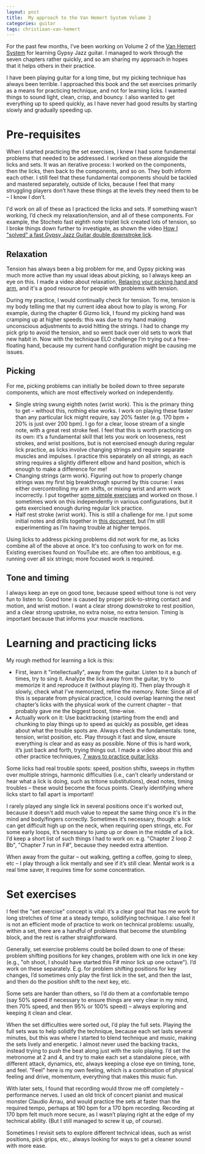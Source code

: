 ```yaml
---
layout: post
title:  My approach to the Van Hemert System Volume 2
categories: guitar
tags: christiaan-van-hemert
---
```


For the past few months, I’ve been working on Volume 2 of the [Van Hemert System](https://vanhemertsystem.fws.store/) for learning Gypsy Jazz guitar.  I managed to work through the seven chapters rather quickly, and so am sharing my approach in hopes that it helps others in their practice.

<!--end_excerpt-->

I have been playing guitar for a long time, but my picking technique has always been terrible. I approached this book and the set exercises primarily as a means for practicing technique, and not for learning licks.  I wanted things to sound light, clean, crisp, and bouncy.  I also wanted to get everything up to speed quickly, as I have never had good results by starting slowly and gradually speeding up.

# Pre-requisites

When I started practicing the set exercises, I knew I had some fundamental problems that needed to be addressed.  I worked on these alongside the licks and sets. It was an iterative process: I worked on the components, then the licks, then back to the components, and so on. They both inform each other.  I still feel that these fundamental components should be tackled and mastered separately, outside of licks, because I feel that many struggling players don’t have these things at the levels they need them to be – I know I don’t.

I'd work on all of these as I practiced the licks and sets.  If something wasn’t working, I’d check my relaxation/tension, and all of these components.  For example, the Stochelo fast eighth note triplet lick created lots of tension, so I broke things down further to investigate, as shown the video [How I "solved" a fast Gypsy Jazz Guitar double downstroke lick](https://www.youtube.com/watch?v=vB6ifv27iXs).

## Relaxation

Tension has always been a big problem for me, and Gypsy picking was much more active than my usual ideas about picking, so I always keep an eye on this. I made a video about relaxation, [Relaxing your picking hand and arm](https://www.youtube.com/watch?v=0w0Snc40ejY), and it's a good resource for people with problems with tension.

During my practice, I would continually check for tension.  To me, tension is my body telling me that my current idea about how to play is wrong. For example, during the chapter 6 Gizmo lick, I found my picking hand was cramping up at higher speeds: this was due to my hand making unconscious adjustments to avoid hitting the strings.  I had to change my pick grip to avoid the tension, and so went back over old sets to work that new habit in.  Now with the technique ELO challenge I’m trying out a free-floating hand, because my current hand configuration might be causing me issues.

## Picking

For me, picking problems can initially be boiled down to three separate components, which are most effectively worked on independently.

* Single string swung eighth notes (wrist work).  This is the primary thing to get – without this, nothing else works.  I work on playing these faster than any particular lick might require, say 20% faster (e.g. 170 bpm + 20% is just over 200 bpm).  I go for a clear, loose stream of a single note, with a great rest stroke feel.  I feel that this is worth practicing on its own: it’s a fundamental skill that lets you work on looseness, rest strokes, and wrist positions, but is not exercised enough during regular lick practice, as licks involve changing strings and require separate muscles and impulses.  I practice this separately on all strings, as each string requires a slightly different elbow and hand position, which is enough to make a difference for me!
* Changing strings (arm work).  Figuring out how to properly change strings was my first big breakthrough spurred by this course: I was either overcontrolling my arm shifts, or mixing wrist and arm work incorrectly.  I put together [some simple exercises](https://docs.google.com/document/d/1Pp7YWMGwjvleNlC8UHrI54Fauev_Z2itrTOPL1eI5G0/edit#heading=h.3b9ytvun1i56) and worked on those.  I sometimes work on this independently in various configurations, but it gets exercised enough during regular lick practice.
* Half rest stroke (wrist work).  This is still a challenge for me.  I put some initial notes and drills together in [this document](https://docs.google.com/document/d/1Pp7YWMGwjvleNlC8UHrI54Fauev_Z2itrTOPL1eI5G0/edit#heading=h.dbcs87hlt982), but I’m still experimenting as I’m having trouble at higher tempos.

Using licks to address picking problems did not work for me, as licks combine all of the above at once.  It's too confusing to work on for me.  Existing exercises found on YouTube etc. are often too ambitious, e.g. running over all six strings; more focused work is required.

## Tone and timing

I always keep an eye on good tone, because speed without tone is not very fun to listen to.  Good tone is caused by proper pick-to-string contact and motion, and wrist motion.  I want a clear strong downstroke to rest position, and a clear strong upstroke, no extra noise, no extra tension.  Timing is important because that informs your muscle reactions.

# Learning and practicing licks

My rough method for learning a lick is this:

* First, learn it "intellectually", away from the guitar.  Listen to it a bunch of times, try to sing it.  Analyze the lick away from the guitar, try to memorize it and reproduce it (without playing it).  Then play through it slowly, check what I’ve memorized, refine the memory.  Note: Since all of this is separate from physical practice, I could overlap learning the next chapter’s licks with the physical work of the current chapter – that probably gave me the biggest boost, time-wise.
* Actually work on it: Use backtracking (starting from the end) and chunking to play things up to speed as quickly as possible, get ideas about what the trouble spots are.  Always check the fundamentals: tone, tension, wrist position, etc.  Play through it fast and slow, ensure everything is clear and as easy as possible.  None of this is hard work, it’s just back and forth, trying things out.  I made a video about this and other practice techniques, [7 ways to practice guitar licks](https://www.youtube.com/watch?v=9jFvSbk9yRc).

Some licks had real trouble spots: speed, position shifts, sweeps in rhythm over multiple strings, harmonic difficulties (i.e., can’t clearly understand or hear what a lick is doing, such as tritone substitutions), dead notes, timing troubles – these would become the focus points.  Clearly identifying where licks start to fall apart is important!

I rarely played any single lick in several positions once it's worked out, because it doesn't add much value to repeat the same thing once it's in the mind and body/fingers correctly.  Sometimes it’s necessary, though: a lick can get difficult high up on the neck, when requiring open strings, etc.  For some early loops, it’s necessary to jump up or down in the middle of a lick.  I’d keep a short list of such things I had to work on: e.g. "Chapter 2 loop 2 Bb", "Chapter 7 run in F#", because they needed extra attention.

When away from the guitar – out walking, getting a coffee, going to sleep, etc – I play through a lick mentally and see if it’s still clear.  Mental work is a real time saver, it requires time for some concentration.

# Set exercises

I feel the "set exercise" concept is vital: it’s a clear goal that has me work for long stretches of time at a steady tempo, solidifying technique.  I also feel it is not an efficient mode of practice to work on technical problems: usually, within a set, there are a handful of problems that become the stumbling block, and the rest is rather straightforward.

Generally, set exercise problems could be boiled down to one of these:  problem shifting positions for key changes, problem with one lick in one key (e.g., "oh shoot, I should have started this F# minor lick up one octave").  I’d work on these separately.  E.g. for problem shifting positions for key changes, I’d sometimes only play the first lick in the set, and then the last, and then do the position shift to the next key, etc.

Some sets are harder than others, so I’d do them at a comfortable tempo (say 50% speed if necessary to ensure things are very clear in my mind, then 70% speed, and then 95% or 100% speed) – always exploring and keeping it clean and clear.

When the set difficulties were sorted out, I’d play the full sets.  Playing the full sets was to help solidify the technique, because each set lasts several minutes, but this was where I started to blend technique and music, making the sets lively and energetic.  I almost never used the backing tracks, instead trying to push the beat along just with the solo playing.  I’d set the metronome at 2 and 4, and try to make each set a standalone piece, with different attack, dynamics, etc, always keeping a close eye on timing, tone, and feel.  "Feel" here is my own feeling, which is a combination of physical feeling and drive, momentum, everything that makes this music fun.

With later sets, I found that recording would throw me off completely – performance nerves.  I used an old trick of concert pianist and musical monster Claudio Arrau, and would practice the sets at faster than the required tempo, perhaps at 190 bpm for a 170 bpm recording.  Recording at 170 bpm felt much more secure, as I wasn’t playing right at the edge of my technical ability.  (But I still managed to screw it up, of course).

Sometimes I revisit sets to explore different technical ideas, such as wrist positions, pick grips, etc., always looking for ways to get a cleaner sound with more ease.


